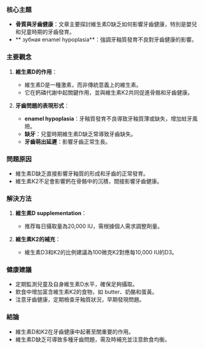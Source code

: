 ### 核心主題
- **骨質與牙齒健康**：文章主要探討維生素D缺乏如何影響牙齒健康，特別是嬰兒和兒童時期的牙齒發育。
- ** зубная enamel hypoplasia**：強調牙釉質發育不良對牙齒健康的影響。

### 主要觀念
1. **維生素D的作用**：
   - 維生素D是一種激素，而非傳統意義上的維生素。
   - 它在鈣磷代謝中起關鍵作用，並與維生素K2共同促進骨骼和牙齒健康。
   
2. **牙齒問題的表現形式**：
   - **enamel hypoplasia**：牙釉質發育不良導致牙釉質薄或缺失，增加蛀牙風險。
   - **缺牙**：兒童時期維生素D缺乏常導致牙齒缺失。
   - **牙齒萌出延遲**：影響牙齒正常生長。

### 問題原因
- 維生素D缺乏直接影響牙釉質的形成和牙齒的正常發育。
- 維生素K2不足會影響鈣在骨骼中的沉積，間接影響牙齒健康。

### 解決方法
1. **維生素D supplementation**：
   - 推荐每日攝取量為20,000 IU，需根據個人需求調整劑量。
   
2. **維生素K2的補充**：
   - 維生素D3和K2的比例建議為100微克K2對應每10,000 IU的D3。

### 健康建議
- 定期監測兒童及自身維生素D水平，確保足夠攝取。
- 飲食中增加富含維生素K2的食物，如 butter、奶酪和蛋黃。
- 注意牙齒健康，定期檢查牙釉質狀況，早期發現問題。

### 結論
- 維生素D和K2在牙齒健康中起著至關重要的作用。
- 維生素D缺乏可導致多種牙齒問題，需及時補充並注意飲食均衡。